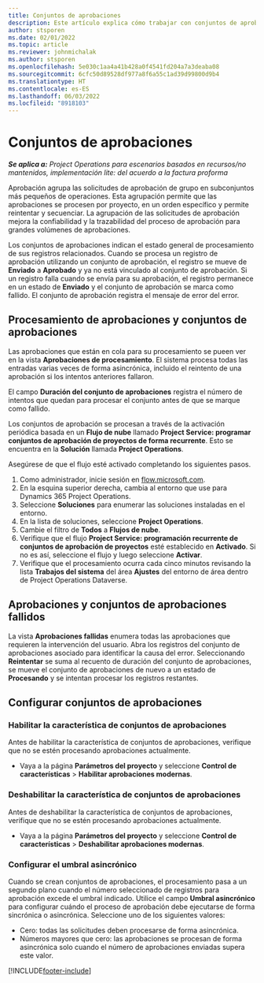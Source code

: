 ```yaml
---
title: Conjuntos de aprobaciones
description: Este artículo explica cómo trabajar con conjuntos de aprobación, solicitudes y los subconjuntos de esas operaciones.
author: stsporen
ms.date: 02/01/2022
ms.topic: article
ms.reviewer: johnmichalak
ms.author: stsporen
ms.openlocfilehash: 5e030c1aa4a41b428a0f4541fd204a7a3deaba08
ms.sourcegitcommit: 6cfc50d89528df977a8f6a55c1ad39d99800d9b4
ms.translationtype: HT
ms.contentlocale: es-ES
ms.lasthandoff: 06/03/2022
ms.locfileid: "8918103"
---
```

# <a name="approval-sets"></a>Conjuntos de aprobaciones

_**Se aplica a:** Project Operations para escenarios basados en recursos/no mantenidos, implementación lite: del acuerdo a la factura proforma_

Aprobación agrupa las solicitudes de aprobación de grupo en subconjuntos más pequeños de operaciones. Esta agrupación permite que las aprobaciones se procesen por proyecto, en un orden específico y permite reintentar y secuenciar. La agrupación de las solicitudes de aprobación mejora la confiabilidad y la trazabilidad del proceso de aprobación para grandes volúmenes de aprobaciones.

Los conjuntos de aprobaciones indican el estado general de procesamiento de sus registros relacionados. Cuando se procesa un registro de aprobación utilizando un conjunto de aprobación, el registro se mueve de **Enviado** a **Aprobado** y ya no está vinculado al conjunto de aprobación. Si un registro falla cuando se envía para su aprobación, el registro permanece en un estado de **Enviado** y el conjunto de aprobación se marca como fallido. El conjunto de aprobación registra el mensaje de error del error.

## <a name="processing-approvals-and-approval-sets"></a>Procesamiento de aprobaciones y conjuntos de aprobaciones
Las aprobaciones que están en cola para su procesamiento se pueen ver en la vista **Aprobaciones de procesamiento**. El sistema procesa todas las entradas varias veces de forma asincrónica, incluido el reintento de una aprobación si los intentos anteriores fallaron.

El campo **Duración del conjunto de aprobaciones** registra el número de intentos que quedan para procesar el conjunto antes de que se marque como fallido.

Los conjuntos de aprobación se procesan a través de la activación periódica basada en un **Flujo de nube** llamado **Project Service: programar conjuntos de aprobación de proyectos de forma recurrente**. Esto se encuentra en la **Solución** llamada **Project Operations**. 

Asegúrese de que el flujo esté activado completando los siguientes pasos.

1. Como administrador, inicie sesión en [flow.microsoft.com](https://powerautomate.microsoft.com).
2. En la esquina superior derecha, cambia al entorno que use para Dynamics 365 Project Operations.
3. Seleccione **Soluciones** para enumerar las soluciones instaladas en el entorno.
4. En la lista de soluciones, seleccione **Project Operations**.
5. Cambie el filtro de **Todos** a **Flujos de nube**.
6. Verifique que el flujo **Project Service: programación recurrente de conjuntos de aprobación de proyectos** esté establecido en **Activado**. Si no es así, seleccione el flujo y luego seleccione **Activar**.
7. Verifique que el procesamiento ocurra cada cinco minutos revisando la lista **Trabajos del sistema** del área **Ajustes** del entorno de área dentro de Project Operations Dataverse.

## <a name="failed-approvals-and-approval-sets"></a>Aprobaciones y conjuntos de aprobaciones fallidos
La vista **Aprobaciones fallidas** enumera todas las aprobaciones que requieren la intervención del usuario. Abra los registros del conjunto de aprobaciones asociado para identificar la causa del error.
Seleccionando **Reintentar** se suma al recuento de duración del conjunto de aprobaciones, se mueve el conjunto de aprobaciones de nuevo a un estado de **Procesando** y se intentan procesar los registros restantes.

## <a name="configure-approval-sets"></a>Configurar conjuntos de aprobaciones

### <a name="enable-the-approval-sets-feature"></a>Habilitar la característica de conjuntos de aprobaciones
Antes de habilitar la característica de conjuntos de aprobaciones, verifique que no se estén procesando aprobaciones actualmente.

- Vaya a la página **Parámetros del proyecto** y seleccione **Control de características** > **Habilitar aprobaciones modernas**.

### <a name="turn-off-the-approval-sets-feature"></a>Deshabilitar la característica de conjuntos de aprobaciones
Antes de deshabilitar la característica de conjuntos de aprobaciones, verifique que no se estén procesando aprobaciones actualmente.

- Vaya a la página **Parámetros del proyecto** y seleccione **Control de características** > **Deshabilitar aprobaciones modernas**.

### <a name="configuring-the-asynchronous-threshold"></a>Configurar el umbral asincrónico 
Cuando se crean conjuntos de aprobaciones, el procesamiento pasa a un segundo plano cuando el número seleccionado de registros para aprobación excede el umbral indicado. Utilice el campo **Umbral asincrónico** para configurar cuándo el proceso de aprobación debe ejecutarse de forma sincrónica o asincrónica. Seleccione uno de los siguientes valores:

  - Cero: todas las solicitudes deben procesarse de forma asincrónica. 
  - Números mayores que cero: las aprobaciones se procesan de forma asincrónica solo cuando el número de aprobaciones enviadas supera este valor.

[!INCLUDE[footer-include](../includes/footer-banner.md)]
